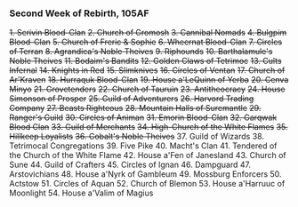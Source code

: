 ### Second Week of Rebirth, 105AF
~~1. Scrivin Blood-Clan~~
~~2. Church of Gromosh~~
~~3. Cannibal Nomads~~
~~4. Bulgpim Blood-Clan~~
~~5. Church of Freric & Sophie~~
~~6. Wheernat Blood-Clan~~
~~7. Circles of Terran~~
~~8. Agrandica's Noble Theives~~
~~9. Riphounds~~
~~10. Barthalamule's Noble Theives~~
~~11. Bodaim's Bandits~~
~~12. Golden Claws of Tetrimoc~~
~~13. Cults Infernal~~
~~14. Knights in Red~~
~~15. Slimknives~~
~~16. Circles of Ventan~~
~~17. Church of Ar'Kraven~~
~~18. Hurraquk Blood-Clan~~
~~19. House a'LeQuinn of Yerba~~
~~20. Cenva Minyo~~
~~21. Grovetenders~~
~~22. Church of Tauruin~~
~~23. Antitheocracy~~
~~24. House Simonson of Prosper~~
~~25. Guild of Adventurers~~
~~26. Harvord Trading Company~~
~~27. Beasts Righteous~~
~~28. Mountain Halls of Suremantle~~
~~29. Ranger's Guild~~
~~30. Circles of Animan~~
~~31. Emorin Blood-Clan~~
~~32. Garqwak Blood Clan~~
~~33. Guild of Merchants~~
~~34. High-Church of the White Flames~~
~~35. Hillkeep Loyalists~~
~~36. Cobalt's Noble Theives~~
37. Guild of Wizards
38. Tetrimocal Congregations
39. Five Pike
40. Macht's Clan
41. Tendered of the Church of the White Flame
42. House a'Fen of Janesland
43. Church of Sune
44. Guild of Crafters
45. Circles of Ignan
46. Dampguard
47. Arstovichians
48. House a'Nyrk of Gambleum
49. Mossburg Enforcers
50. Actstow
51. Circles of Aquan
52. Church of Blemon
53. House a'Harruuc of Moonlight
54. House a'Valim of Magius